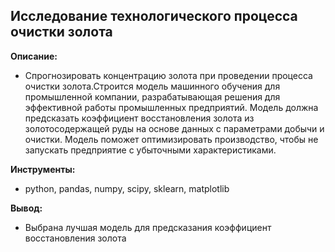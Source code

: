 ## **Исследование технологического процесса очистки золота**

**Описание:** 

* Спрогнозировать концентрацию золота при проведении процесса очистки золота.Строится модель машинного обучения для промышленной компании, разрабатывающая решения для эффективной работы промышленных предприятий. Модель должна предсказать коэффициент восстановления золота из золотосодержащей руды на основе данных с параметрами добычи и очистки. Модель поможет оптимизировать производство, чтобы не запускать предприятие с убыточными характеристиками.

**Инструменты:** 

* python, pandas, numpy, scipy, sklearn, matplotlib


**Вывод:** 

* Выбрана лучшая модель для предсказания коэффициент восстановления золота